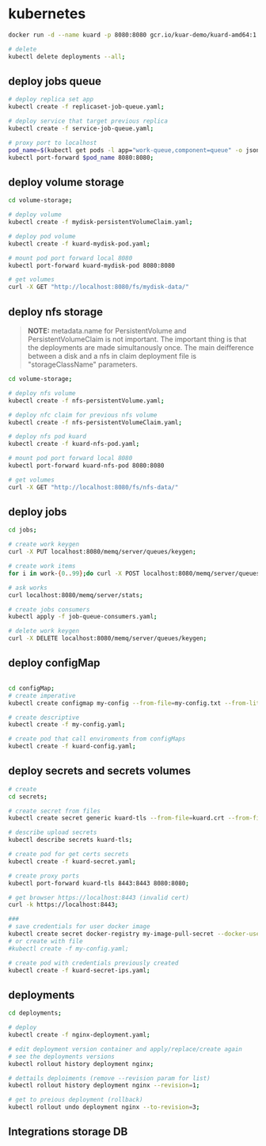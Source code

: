 # kubernetes
```bash
docker run -d --name kuard -p 8080:8080 gcr.io/kuar-demo/kuard-amd64:1

# delete
kubectl delete deployments --all;
```
## deploy jobs queue
```bash
# deploy replica set app
kubectl create -f replicaset-job-queue.yaml;

# deploy service that target previous replica
kubectl create -f service-job-queue.yaml;

# proxy port to localhost
pod_name=$(kubectl get pods -l app="work-queue,component=queue" -o jsonpath='{.items[0].metadata.name}');
kubectl port-forward $pod_name 8080:8080;
```

## deploy volume storage

```bash
cd volume-storage;

# deploy volume
kubectl create -f mydisk-persistentVolumeClaim.yaml;

# deploy pod volume
kubectl create -f kuard-mydisk-pod.yaml;

# mount pod port forward local 8080
kubectl port-forward kuard-mydisk-pod 8080:8080

# get volumes
curl -X GET "http://localhost:8080/fs/mydisk-data/"
```
## deploy nfs storage

> **NOTE:** metadata.name for PersistentVolume and PersistentVolumeClaim is not important.
> The important thing is that the deployments are made simultanously once.
> The main deifference between a disk and a nfs in claim deployment file is "storageClassName" parameters.

```bash
cd volume-storage;

# deploy nfs volume
kubectl create -f nfs-persistentVolume.yaml;

# deploy nfc claim for previous nfs volume
kubectl create -f nfs-persistentVolumeClaim.yaml;

# deploy nfs pod kuard
kubectl create -f kuard-nfs-pod.yaml;

# mount pod port forward local 8080
kubectl port-forward kuard-nfs-pod 8080:8080

# get volumes
curl -X GET "http://localhost:8080/fs/nfs-data/"
```

## deploy jobs

```bash
cd jobs;

# create work keygen
curl -X PUT localhost:8080/memq/server/queues/keygen;

# create work items
for i in work-{0..99};do curl -X POST localhost:8080/memq/server/queues/keygen/enqueue -d "$i";done;

# ask works
curl localhost:8080/memq/server/stats;

# create jobs consumers
kubectl apply -f job-queue-consumers.yaml;

# delete work keygen
curl -X DELETE localhost:8080/memq/server/queues/keygen;
```

## deploy configMap

```bash

cd configMap;
# create imperative
kubectl create configmap my-config --from-file=my-config.txt --from-literal="extra-param=extra-value" --from-literal="another-param=another-value"

# create descriptive
kubectl create -f my-config.yaml;

# create pod that call enviroments from configMaps
kubectl create -f kuard-config.yaml;

```

## deploy secrets and secrets volumes

```bash
# create
cd secrets;

# create secret from files
kubectl create secret generic kuard-tls --from-file=kuard.crt --from-file=kuard.key;

# describe upload secrets
kubectl describe secrets kuard-tls;

# create pod for get certs secrets
kubectl create -f kuard-secret.yaml;

# create proxy ports
kubectl port-forward kuard-tls 8443:8443 8080:8080;

# get browser https://localhost:8443 (invalid cert)
curl -k https://localhost:8443;

###
# save credentials for user docker image
kubectl create secret docker-registry my-image-pull-secret --docker-username=username --docker-password=password --docker-email=email@domain.com:
# or create with file
#kubectl create -f my-config.yaml;

# create pod with credentials previously created
kubectl create -f kuard-secret-ips.yaml;
```

## deployments

```bash
cd deployments;

# deploy
kubectl create -f nginx-deployment.yaml;

# edit deployment version container and apply/replace/create again
# see the deployments versions
kubectl rollout history deployment nginx;

# dettails deploiments (remove --revision param for list)
kubectl rollout history deployment nginx --revision=1;

# get to preious deployment (rollback)
kubectl rollout undo deployment nginx --to-revision=3;
```

## Integrations storage DB
```bash

```

